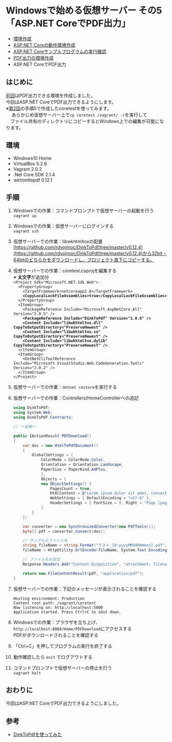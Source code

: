 # Windowsで始める仮想サーバー その5<br>「ASP.NET CoreでPDF出力」

- [環境作成](https://github.com/kazenetu/blog-reports/tree/master/reports/16-dotnetTestCentOS)
- [ASP.NET Coreの動作環境作成](https://github.com/kazenetu/blog-reports/tree/master/reports/17-dotnetTestCentOS2)
- [ASP.NET Coreサンプルプログラムの実行確認](https://github.com/kazenetu/blog-reports/tree/master/reports/18-dotnetTestCentOS3)
- [PDF出力の環境作成](https://github.com/kazenetu/blog-reports/tree/master/reports/19-dotnetTestCentOS4)
- ASP.NET CoreでPDF出力

## はじめに
[前回](https://github.com/kazenetu/blog-reports/tree/master/reports/19-dotnetTestCentOS4)はPDF出力できる環境を作成しました。  
今回はASP.NET CoreでPDF出力できるようにします。  
※[第2回](https://github.com/kazenetu/blog-reports/tree/master/reports/17-dotnetTestCentOS2)の手順5で作成したcoretestを使ってみます。  
　 あらかじめ仮想サーバー上で```cp coretest /vagrant/ -r```を実行して  
　ファイル共有のディレクトリにコピーするとWindows上での編集が可能になります。

## 環境
- Windows10 Home  
- VirtualBox 5.2.6  
- Vagrant 2.0.2
- .Net Core SDK 2.1.4
- wkhtmltopdf 0.12.1

## 手順
1. Windowsでの作業：コマンドプロンプトで仮想サーバーの起動を行う  
```vagrant up```  
1. Windowsでの作業：仮想サーバーにログインする  
```vagrant ssh```

1. 仮想サーバーでの作業：libwkhtmltoxの配置  
[https://github.com/rdvojmoc/DinkToPdf/tree/master/v0.12.4](https://github.com/rdvojmoc/DinkToPdf/tree/master/v0.12.4)から32bit・64bitのどちらかをダウンロードし、プロジェクト直下にコピーする。
1. 仮想サーバーでの作業：coretest.csprojを編集する  
   ※ **太文字**が追加分  
```<Project Sdk="Microsoft.NET.Sdk.Web">```  
```  <PropertyGroup>```  
```    <TargetFramework>netcoreapp2.0</TargetFramework>```  
**```    <CopyLocalLockFileAssemblies>true</CopyLocalLockFileAssemblies>```**  
```  </PropertyGroup>```  
```  <ItemGroup>```  
```    <PackageReference Include="Microsoft.AspNetCore.All" Version="2.0.5" />```  
**```    <PackageReference Include="DinkToPdf" Version="1.0.8" />```**  
**```    <Content Include="libwkhtmltox.dll" CopyToOutputDirectory="PreserveNewest" />```**  
**```    <Content Include="libwkhtmltox.so" CopyToOutputDirectory="PreserveNewest" />```**  
**```    <Content Include="libwkhtmltox.dylib" CopyToOutputDirectory="PreserveNewest" />```**  
```  </ItemGroup>```  
```  <ItemGroup>```  
```    <DotNetCliToolReference Include="Microsoft.VisualStudio.Web.CodeGeneration.Tools" Version="2.0.2" />```  
```  </ItemGroup>```  
```</Project>```  
1. 仮想サーバーでの作業：```dotnet restore```を実行する
1. 仮想サーバーでの作業：Controllers/HomeControllerへの追記  

    ``` csharp
    using DinkToPdf;
    using System.Web;
    using DinkToPdf.Contracts;

    // ～省略～

    public IActionResult PDFDownload()
    {
        var doc = new HtmlToPdfDocument()
        {
            GlobalSettings = {
                ColorMode = ColorMode.Color,
                Orientation = Orientation.Landscape,
                PaperSize = PaperKind.A4Plus,
                },
                Objects = {
                new ObjectSettings() {
                    PagesCount = true,
                    HtmlContent = @"Lorem ipsum dolor sit amet, consectetur adipiscing elit. In consectetur mauris eget ultrices  iaculis. Ut                               odio viverra, molestie lectus nec, venenatis turpis.",
                    WebSettings = { DefaultEncoding = "utf-8" },
                    HeaderSettings = { FontSize = 9, Right = "Page [page] of [toPage]", Line = true, Spacing = 2.812 }
                }
            }
        };

        var converter = new SynchronizedConverter(new PdfTools());
        byte[] pdf = converter.Convert(doc);

        // サンプルのファイル名
        string fileName = string.Format("テスト_{0:yyyyMMddHHmmss}.pdf", DateTime.Now);
        fileName = HttpUtility.UrlEncode(fileName, System.Text.Encoding.UTF8);

        // ファイル名を設定
        Response.Headers.Add("Content-Disposition", "attachment; filename=" + fileName);

        return new FileContentResult(pdf, "application/pdf");
    }   
    ```
1. 仮想サーバーでの作業：下記のメッセージが表示されることを確認する  
    ```
    Hosting environment: Production
    Content root path: /vagrant/coretest
    Now listening on: http://localhost:5000
    Application started. Press Ctrl+C to shut down.
    ```
1. Windowsでの作業：ブラウザを立ち上げ、 ```http://localhost:8080/Home/PDFDownload```にアクセスする  
   PDFがダウンロードされることを確認する
1. 「Ctrl+C」を押してプログラムの実行を終了する
1. 動作確認したら ```exit``` でログアウトする
1. コマンドプロンプトで仮想サーバーの停止を行う  
```vagrant halt```  

## おわりに
今回はASP.NET CoreでPDF出力できるようにしました。  

## 参考
- [DinkToPdfを使ってみた](https://github.com/kazenetu/dotNETCoreTest/blob/master/useDinkToPdf.md)